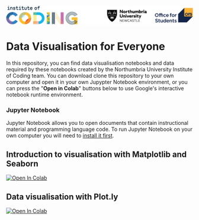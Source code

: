 ![Institute of Coding](https://raw.githubusercontent.com/Institute-of-Coding-Northumbria/data-visualisation/master/assets/header.png?raw=true)

# Data Visualisation for Everyone

In this repository, you can find data visualisation notebooks and data required by these notebooks created by the Northumbria University Institute of Coding team. You can download clone this repository to your own computer and open it in your own Jupypter Notebook environment, or you can press the "**Open in Colab**" buttons below to use Google's interactive notebook runtime environment. 

### Jupyter Notebook
Jupyter Notebook allows you to open documents that contain instructional material and programming language code. To run Jupyter Notebook on your own computer you will need to [install it first](https://jupyter.org/install.html).

## Introduction to visualisation with Matplotlib and Seaborn

[![Open In Colab](https://colab.research.google.com/assets/colab-badge.svg)](https://colab.research.google.com/github/Institute-of-Coding-Northumbria/data-visualisation/blob/master/Data-Visualisation-For-Everyone-Introduction-to-Matplotlib-and-Seaborn.ipynb)


## Data visualisation with Plot.ly

[![Open In Colab](https://colab.research.google.com/assets/colab-badge.svg)](https://colab.research.google.com/github/Institute-of-Coding-Northumbria/data-visualisation/blob/master/Data-Visualization-with-Plotly.ipynb)

